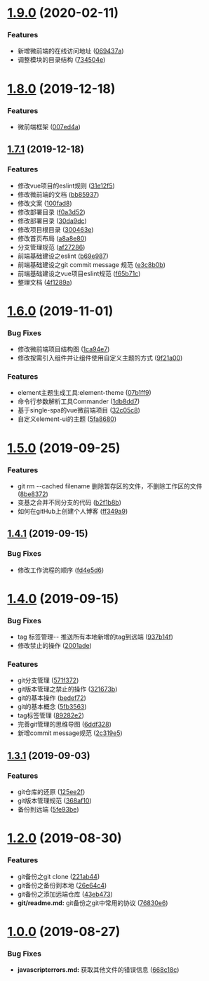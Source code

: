# [1.9.0](https://github.com/QxQstar/blog/compare/v1.8.0...v1.9.0) (2020-02-11)


### Features

* 新增微前端的在线访问地址 ([069437a](https://github.com/QxQstar/blog/commit/069437a))
* 调整模块的目录结构 ([734504e](https://github.com/QxQstar/blog/commit/734504e))



# [1.8.0](https://github.com/QxQstar/blog/compare/v1.7.1...v1.8.0) (2019-12-18)


### Features

* 微前端框架 ([007ed4a](https://github.com/QxQstar/blog/commit/007ed4a))



## [1.7.1](https://github.com/QxQstar/blog/compare/v1.7.0...v1.7.1) (2019-12-18)


### Features

* 修改vue项目的eslint规则 ([31e12f5](https://github.com/QxQstar/blog/commit/31e12f5))
* 修改微前端的文档 ([bb85937](https://github.com/QxQstar/blog/commit/bb85937))
* 修改文案 ([100fad8](https://github.com/QxQstar/blog/commit/100fad8))
* 修改部署目录 ([f0a3d52](https://github.com/QxQstar/blog/commit/f0a3d52))
* 修改部署目录 ([30da9dc](https://github.com/QxQstar/blog/commit/30da9dc))
* 修改项目根目录 ([300463e](https://github.com/QxQstar/blog/commit/300463e))
* 修改首页布局 ([a8a8e80](https://github.com/QxQstar/blog/commit/a8a8e80))
* 分支管理规范 ([af27286](https://github.com/QxQstar/blog/commit/af27286))
* 前端基础建设之eslint ([b69e987](https://github.com/QxQstar/blog/commit/b69e987))
* 前端基础建设之git commit message 规范 ([e3c8b0b](https://github.com/QxQstar/blog/commit/e3c8b0b))
* 前端基础建设之vue项目eslint规范 ([f65b71c](https://github.com/QxQstar/blog/commit/f65b71c))
* 整理文档 ([4f1289a](https://github.com/QxQstar/blog/commit/4f1289a))



# [1.6.0](https://github.com/QxQstar/blog/compare/v1.5.0...v1.6.0) (2019-11-01)


### Bug Fixes

* 修改微前端项目结构图 ([1ca94e7](https://github.com/QxQstar/blog/commit/1ca94e7))
* 修改按需引入组件并让组件使用自定义主题的方式 ([9f21a00](https://github.com/QxQstar/blog/commit/9f21a00))


### Features

* element主题生成工具:element-theme ([07b1ff9](https://github.com/QxQstar/blog/commit/07b1ff9))
* 命令行参数解析工具Commander ([1db8dd7](https://github.com/QxQstar/blog/commit/1db8dd7))
* 基于single-spa的vue微前端项目 ([32c05c8](https://github.com/QxQstar/blog/commit/32c05c8))
* 自定义element-ui的主题 ([5fa8680](https://github.com/QxQstar/blog/commit/5fa8680))



# [1.5.0](https://github.com/QxQstar/blog/compare/v1.4.1...v1.5.0) (2019-09-25)


### Features

* git rm --cached filename 删除暂存区的文件，不删除工作区的文件 ([8be8372](https://github.com/QxQstar/blog/commit/8be8372))
* 变基之合并不同分支的代码 ([b2f1b8b](https://github.com/QxQstar/blog/commit/b2f1b8b))
* 如何在gitHub上创建个人博客 ([ff349a9](https://github.com/QxQstar/blog/commit/ff349a9))



## [1.4.1](https://github.com/QxQstar/blog/compare/v1.4.0...v1.4.1) (2019-09-15)


### Bug Fixes

* 修改工作流程的顺序 ([fd4e5d6](https://github.com/QxQstar/blog/commit/fd4e5d6))



# [1.4.0](https://github.com/QxQstar/blog/compare/v1.3.1...v1.4.0) (2019-09-15)


### Bug Fixes

* tag 标签管理-- 推送所有本地新增的tag到远端 ([937b14f](https://github.com/QxQstar/blog/commit/937b14f))
* 修改禁止的操作 ([2001ade](https://github.com/QxQstar/blog/commit/2001ade))


### Features

* git分支管理 ([571f372](https://github.com/QxQstar/blog/commit/571f372))
* git版本管理之禁止的操作 ([321673b](https://github.com/QxQstar/blog/commit/321673b))
* git的基本操作 ([bedef72](https://github.com/QxQstar/blog/commit/bedef72))
* git的基本概念 ([5fb3563](https://github.com/QxQstar/blog/commit/5fb3563))
* tag标签管理 ([89282e2](https://github.com/QxQstar/blog/commit/89282e2))
* 完善git管理的思维导图 ([6ddf328](https://github.com/QxQstar/blog/commit/6ddf328))
* 新增commit message规范 ([2c319e5](https://github.com/QxQstar/blog/commit/2c319e5))



## [1.3.1](https://github.com/QxQstar/blog/compare/v1.3.0...v1.3.1) (2019-09-03)


### Features

* git仓库的还原 ([125ee2f](https://github.com/QxQstar/blog/commit/125ee2f))
* git版本管理规范 ([368af10](https://github.com/QxQstar/blog/commit/368af10))
* 备份到远端 ([5fe93be](https://github.com/QxQstar/blog/commit/5fe93be))



# [1.2.0](https://github.com/QxQstar/blog/compare/v1.0.0...v1.2.0) (2019-08-30)


### Features

* git备份之git clone ([221ab44](https://github.com/QxQstar/blog/commit/221ab44))
* git备份之备份到本地 ([26e64c4](https://github.com/QxQstar/blog/commit/26e64c4))
* git备份之添加远端仓库 ([43eb473](https://github.com/QxQstar/blog/commit/43eb473))
* **git/readme.md:** git备份之git中常用的协议 ([76830e6](https://github.com/QxQstar/blog/commit/76830e6))



# [1.0.0](https://github.com/QxQstar/blog/compare/668c18c...v1.0.0) (2019-08-27)


### Bug Fixes

* **javascripterrors.md:** 获取其他文件的错误信息 ([668c18c](https://github.com/QxQstar/blog/commit/668c18c))



